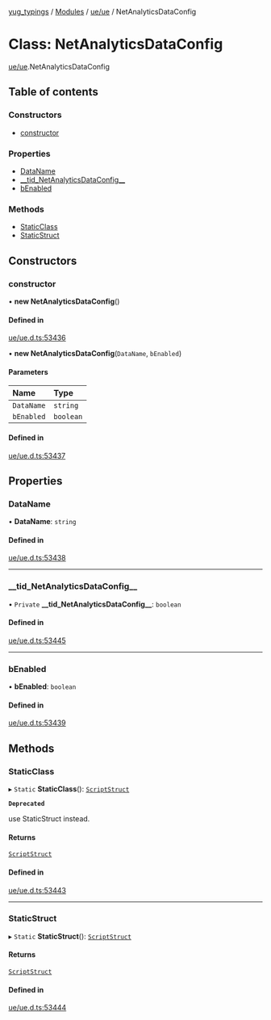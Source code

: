 [yug_typings](../README.md) / [Modules](../modules.md) / [ue/ue](../modules/ue_ue.md) / NetAnalyticsDataConfig

# Class: NetAnalyticsDataConfig

[ue/ue](../modules/ue_ue.md).NetAnalyticsDataConfig

## Table of contents

### Constructors

- [constructor](ue_ue.NetAnalyticsDataConfig.md#constructor)

### Properties

- [DataName](ue_ue.NetAnalyticsDataConfig.md#dataname)
- [\_\_tid\_NetAnalyticsDataConfig\_\_](ue_ue.NetAnalyticsDataConfig.md#__tid_netanalyticsdataconfig__)
- [bEnabled](ue_ue.NetAnalyticsDataConfig.md#benabled)

### Methods

- [StaticClass](ue_ue.NetAnalyticsDataConfig.md#staticclass)
- [StaticStruct](ue_ue.NetAnalyticsDataConfig.md#staticstruct)

## Constructors

### constructor

• **new NetAnalyticsDataConfig**()

#### Defined in

[ue/ue.d.ts:53436](https://github.com/YugMetaverse/yug_typings/blob/b7d9b19/ue/ue.d.ts#L53436)

• **new NetAnalyticsDataConfig**(`DataName`, `bEnabled`)

#### Parameters

| Name | Type |
| :------ | :------ |
| `DataName` | `string` |
| `bEnabled` | `boolean` |

#### Defined in

[ue/ue.d.ts:53437](https://github.com/YugMetaverse/yug_typings/blob/b7d9b19/ue/ue.d.ts#L53437)

## Properties

### DataName

• **DataName**: `string`

#### Defined in

[ue/ue.d.ts:53438](https://github.com/YugMetaverse/yug_typings/blob/b7d9b19/ue/ue.d.ts#L53438)

___

### \_\_tid\_NetAnalyticsDataConfig\_\_

• `Private` **\_\_tid\_NetAnalyticsDataConfig\_\_**: `boolean`

#### Defined in

[ue/ue.d.ts:53445](https://github.com/YugMetaverse/yug_typings/blob/b7d9b19/ue/ue.d.ts#L53445)

___

### bEnabled

• **bEnabled**: `boolean`

#### Defined in

[ue/ue.d.ts:53439](https://github.com/YugMetaverse/yug_typings/blob/b7d9b19/ue/ue.d.ts#L53439)

## Methods

### StaticClass

▸ `Static` **StaticClass**(): [`ScriptStruct`](ue_ue.ScriptStruct.md)

**`Deprecated`**

use StaticStruct instead.

#### Returns

[`ScriptStruct`](ue_ue.ScriptStruct.md)

#### Defined in

[ue/ue.d.ts:53443](https://github.com/YugMetaverse/yug_typings/blob/b7d9b19/ue/ue.d.ts#L53443)

___

### StaticStruct

▸ `Static` **StaticStruct**(): [`ScriptStruct`](ue_ue.ScriptStruct.md)

#### Returns

[`ScriptStruct`](ue_ue.ScriptStruct.md)

#### Defined in

[ue/ue.d.ts:53444](https://github.com/YugMetaverse/yug_typings/blob/b7d9b19/ue/ue.d.ts#L53444)
